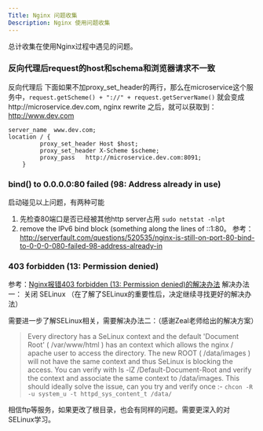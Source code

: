 ```yaml
---
Title: Nginx 问题收集
Description: Nginx 使用问题收集
---
```


总计收集在使用Nginx过程中遇见的问题。

### 反向代理后request的host和schema和浏览器请求不一致
反向代理后
下面如果不加proxy_set_header的两行，那么在microservice这个服务中，`request.getScheme() + "://" + request.getServerName()` 就会变成http://microservice.dev.com, nginx rewrite 之后，就可以获取到：http://www.dev.com
```
server_name  www.dev.com;
location / {
		 proxy_set_header Host $host;
  		 proxy_set_header X-Scheme $scheme;	
		 proxy_pass   http://microservice.dev.com:8091;
  	}
```

### bind() to 0.0.0.0:80 failed (98: Address already in use)
启动碰见以上问题，有两种可能

 1. 先检查80端口是否已经被其他http server占用 `sudo netstat -nlpt`
 2. remove the IPv6 bind block (something along the lines of ::1:80。 参考：http://serverfault.com/questions/520535/nginx-is-still-on-port-80-bind-to-0-0-0-080-failed-98-address-already-in
 
### 403 forbidden (13: Permission denied)
参考：[Nginx报错403 forbidden (13: Permission denied)的解决办法](https://www.hi-docs.com/article/detail-MTE1.html)
解决办法一： 关闭 SELinux  （在了解了SELinux的重要性后，决定继续寻找更好的解决办法）

需要进一步了解SELinux相关，需要解决办法二：（感谢Zeal老师给出的解决方案）
> Every directory has a SeLinux context and the default 'Document Root' ( /var/www/html ) has an context which allows the nginx / apache user to access the directory.
The new ROOT ( /data/images ) will not have the same context and thus SeLinux  is blocking the access.
You can verify with ls -lZ /Default-Document-Root and verify the context and associate the same context to /data/images.
This should ideally solve the issue, can you try and verify once  :- 
`chcon -R -u system_u -t httpd_sys_content_t /data/`

相信ftp等服务，如果更改了根目录，也会有同样的问题。需要更深入的对SELinux学习。